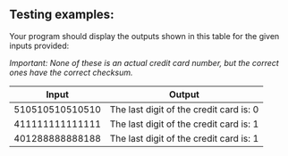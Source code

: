 ## Testing examples:

Your program should display the outputs shown in this table for the given
inputs provided:

*Important: None of these is an actual credit card number, but the correct
ones have the correct checksum.*

| Input           | Output                                  |
| --------------- | --------------------------------------- |
| 510510510510510 | The last digit of the credit card is: 0 |
| 411111111111111 | The last digit of the credit card is: 1 |
| 401288888888188 | The last digit of the credit card is: 1 |
